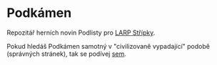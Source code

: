 # Podkámen

Repozitář herních novin Podlisty pro [LARP Střípky](https://stripky.talmahera.eu).

Pokud hledáš Podkámen samotný v "civilizovaně vypadající" podobě (správných stránek), tak se podívej [sem](https://krystal-kcl.github.io/podkamen/index.html).
